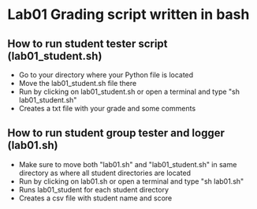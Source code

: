 # Lab01 Grading script written in bash


## How to run student tester script (lab01_student.sh)


* Go to your directory where your Python file is located
* Move the lab01_student.sh file there
* Run by clicking on lab01_student.sh or open a terminal and type 
    "sh lab01_student.sh"
* Creates a txt file with your grade and some comments


## How to run student group tester and logger (lab01.sh)


* Make sure to move both "lab01.sh" and "lab01_student.sh" in same 
    directory as where all student directories are located
* Run by clicking on lab01.sh or open a terminal and type
    "sh lab01.sh"
* Runs lab01_student for each student directory
* Creates a csv file with student name and score